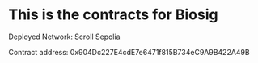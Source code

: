 # This is the contracts for Biosig

Deployed Network: Scroll Sepolia

Contract address: 0x904Dc227E4cdE7e6471f815B734eC9A9B422A49B
